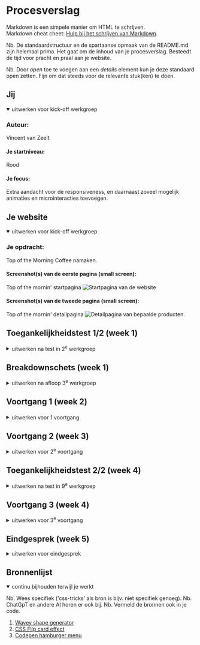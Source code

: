 # Procesverslag
Markdown is een simpele manier om HTML te schrijven.  
Markdown cheat cheet: [Hulp bij het schrijven van Markdown](https://github.com/adam-p/markdown-here/wiki/Markdown-Cheatsheet).

Nb. De standaardstructuur en de spartaanse opmaak van de README.md zijn helemaal prima. Het gaat om de inhoud van je procesverslag. Besteedt de tijd voor pracht en praal aan je website.

Nb. Door *open* toe te voegen aan een *details* element kun je deze standaard open zetten. Fijn om dat steeds voor de relevante stuk(ken) te doen.





## Jij

<details open>
  <summary>uitwerken voor kick-off werkgroep</summary>

  ### Auteur:
  Vincent van Zeelt

  #### Je startniveau:
  Rood

  #### Je focus:
  Extra aandacht voor de responsiveness, en daarnaast zoveel mogelijk animaties en microinteracties toevoegen.  
 
</details>





## Je website

<details open>
  <summary>uitwerken voor kick-off werkgroep</summary>

  ### Je opdracht:
  Top of the Morning Coffee namaken.

  #### Screenshot(s) van de eerste pagina (small screen): 
  Top of the mornin' startpagina 
  <img src="TOTM_homepagina.png" width="375px" alt="Startpagina van de website">

  #### Screenshot(s) van de tweede pagina (small screen):
  Top of the mornin' detailpagina
  <img src="TOTM_detailpagina.png" width="375px" alt="Detailpagina van bepaalde producten.">
  
</details>



## Toegankelijkheidstest 1/2 (week 1)

<details>
  <summary>uitwerken na test in 2<sup>e</sup> werkgroep</summary>

  ### Bevindingen
  TOEGANGELIJKHEID
  Tijdens de toegankelijkheid test met de screenreader kwamen de volgende bevindingen naar boven:
  - Er is geen functie om naar de maincontent te skippen, deze wordt wel aangeboden door de ingebouwde screenreader narrarator van windows, maar deze werkt niet.
  - Als je navigeert met het toetsenbord werkt is de volgorde onlogisch en incorrect waardoor het gebruik met enkel een toetsenbord heel moeilijk, al wel bijna onmogelijk is.
  - Er is op veel knoppen geen focus style, dus het is erg moeilijk te zien welke knop je op het moment geselecteerd hebt met TAB
   
  WCAG CHECKLIST
  Uit de checklist kwam naar voren dat de website op bepaalde vlakken wel verbeterd kan worden.
  - De HTML heeft enorm veel errors, deze zouden enorm verminderd kunnen worden of geheel weg gehaald kunnen worden.
  - language atribute toevoegen, deze is in de echte site afwezig.
  - viewport zoom is disabled en niet aanwezig
  - focus style is niet aanwezig
  - keyboard focus volgt niet de volgorde op de visuele layout
  - er wordt een heading level geskipt, namelijk H2
  - niet alle images hebben een alt atribute
  - skiplink is afwezig.

  Dit zijn allemaal punten die bij het namaken van de site in gedachten worden genomen om deze problemen te verbeteren. 
</details>



## Breakdownschets (week 1)

<details>
  <summary>uitwerken na afloop 3<sup>e</sup> werkgroep</summary>

  ### de hele homepagina: 
  <img src="readme-images/breakdownschets.jpg" width="375px" alt="breakdown van de hele pagina">

  Bij deze breakdownschets heb ik niet elk element los benoemd omdat dat er erg veel zijn en het dan erg onoverzichtelijk zou worden. Ik heb zoveel mogelijk elementen benoemd, en op het moment dat deze vaker terug kwam deze dan niet meer benoemd omdat het mij enorm overbodig leek.

  ### Pagina 2, detailscherm: 
  <img src="readme-images/detailscherm_breakdownschets2.jpg" width="375px" alt="breakdown van een dynamisch deel">

  Hier heb ik wederom dezelfde strategie toegepast als bij de eerste breakdownschets. algemene outlining door gedeeltes af te boxen met sections. Binnen die section heb ik zoveel mogelijk elementen benoemd waarva ik zeker ben dat ik ze ga gebruiken. tijdens het coderen kom ik er misschien achter dat ik de basis van de website anders moet opstellen dus vandaar.
</details>





## Voortgang 1 (week 2)

<details>
  <summary>uitwerken voor 1<sup></sup> voortgang</summary>

  ### Stand van zaken
  Op dit moment was ik net aan klaar met de html van mijn homepagina. ik was nog niet aan de css begonnen en de tweede pagina was ik gedeeltelijk begonnen me de html.
  Tijdens het eerste voortgangsgesprek had ik niet veel concrete vragen maar meer algemene vragen.

  deze vragen luidde als volgt:
  - Klopt mijn html structuur voor hoe ik de vormgeving wil gaan doen?
  - Wat de beste aanpak is voor een image slider
  - hoe je blokjes over elkaar kan leggen. 


  ### Verslag van meeting
  - Tijdens het voortgangsgesprek kwam ik er achter dat mijn html wel goed in elkaar zat. Hier was ik dus erg blij mee, we zijn goed op weg. 
  
  - Vervolgens was ik benieuwd hoe je het beste
  een image slider met knoppen kan maken, aangezien dit best lastig is en ook javascript vereist. Hier werd mij vervolgens verteld dat een slider misschien niet de beste optie is. 
  Uit onderzoek blijkt dat veel van de content, in mijn geval afbeeldingen, die in sliders staan worden vaak niet bekeken omdat ze een actie vereisen werd mij verteld. De meeste mensen krijgen deze content dus niet te zien wat erg zonde is. Dus heb ik besloten om op de homepage geen slider te maken en de producten gewoon onder elkaar te zetten waardoor iedereen sowieso alle producten op de homepage te zien krijgt.

  - Als laatste had ik een vraag over hoe je blokjes over elkaar heen zet aangezien dit bij mijn site best vaak gebeurd. Ik dacht eerst dat dit met position: absolute; gedaan moest worden, maar dan zouden de blokjes raar gaan verschuiven op het moment dat je het venster van grootte veranderd. Daarom was het verstandig om position relative te gebruiken en de blokken met top of bottom naar boven of onder te schuiven zodat hij gedeeltelijk over een andere section uitsteekt. 
</details>





## Voortgang 2 (week 3)

<details>
  <summary>uitwerken voor 2<sup>e</sup> voortgang</summary>

  ### Stand van zaken
  Op dit moment had ik al gedeeltelijk de css van mijn homepagina gedaan. alleen had ik de volgende vragen:
  - Plaatje in de eerste section wordt kleiner tijdens het resizen van de pagina. 
  - hoe maak je een wave
  - hoe geef je een 3d box schaduw effect. 


  ### Verslag van meeting
  - Het plaatje in de eerste section is uiteindelijk gefixed door hem meer margins en padding te geven waardoor hij genoeg blijft weergeven, ook bij een groter scherm formaat. 

  - Het maken van een wave bleek vrij lastig te zijn. Dit moest geregeld worden door of: simpelweg een png te gebruiken, of een complex stuk code te schrijven. Beide van deze oplossingen waren uiteindelijk erg lastig omdat als je een plaatje gebruikt, het positioneren ervan zodat het er niet gek uit ziet super lastig is. Daarom heb ik uiteindelijk gekozen voor code omdat ik een website had gevonden die css wave patterns voor je kon genereren. deze heb ik dus gebruikt om de waves te maken. 

  - Het 3d box schaduw effect bleek een makkelijke fix te zijn. Je kan een element namelijk meerdere boxshadows geven! Hierdoor kan je dus elke boxshadow iets langer maar minder breed maken waardoor het lijkt alof hij 3d afloopt als een knop. Dit moest echter ook gebeuren bij de waves. Maar dit wilde echt niet werken aangezien de zijkanten ook schuin af moeten lopen dus heb ik er voor gekozen om deze waves niet te gebruiken. 
  



</details>





## Toegankelijkheidstest 2/2 (week 4)

<details>
  <summary>uitwerken na test in 9<sup>e</sup> werkgroep</summary>

  ### Bevindingen
  TOEGANKELIJKHEID:
  Qua toegankelijkheid met de screenreader is mijn website nog een stuk slechter dan de echte website omdat ik hier nog geen tijd aan besteed heb. Ik heb nog geen focusstates, skiplink of dergelijken. Ik was eerst aan de gang gegaan met de opmaak, later ga ik pas de site toegankelijk maken door het toevoegen van skiplink, focusstates en arialabels. 

  WCAG CHECKLIST:
  Uit de checklist kwam naar voren datmijn website op bepaalde vlakken nog niet alle eisen behaald.
  - Buttons zijn nog niet uniek of uitleggend. dit kan ik aanpassen door aria-labels toe te voegen ter verduidelijking.
  - ik heb nog niet bij alle afbeeldingen alt tags of toepasselijke alt tags. dit valt makkelijk op te lossen.
  - skiplink is nog niet aanwezig, maar deze ga ik nog toevoegen. 
  - links die in nieuwe windows geopend worden weergeven heb ik niet, maar al mijn links worden op dezelfde pagina geopend dus deze is niet van toepassing.
  - Dark mode is niet aanwezig

op bepaalde punten ben ik dus al vooruit gegaan op de echte website, maar op andere niet. zoals dat mijn html geen errors heeft en de echte site wel. maar ik mis bijvoorbeeld wel nog een skiplink en alt tags. deze gaan in de komende dagen toegevoegd worden. 

</details>





## Voortgang 3 (week 4)

<details>
  <summary>uitwerken voor 3<sup>e</sup> voortgang</summary>

  ### Stand van zaken
  Op dit moment was ik zo goed als klaar met de basis css van de homepagina. Maar ik had nog wel een aantal vragen over hoe ik het beste de css van mijn detailpagina kan aanpakken.
  - Hoe zorg ik ervoor dat een bepaald gedeelte doorscrollt en de andere blijft staan.
  - hoe werken pointers ookalweer.


  ### Verslag van meeting
  - Om te zorgen dat een gedeelte blijft plakken en een andere gedeelte doorscrollt doe je met position: sticky;. Hiervoor moet je zorgen dat de sticky element kleiner is de parent en ruimte heeft. Ook moet je aangeven van hoeveel hij moet gaan plakken, dus je moet een top aangeven anders werkt het niet. Als je dit allemaal goed doet hoort het element te blijven plakken totdat zijn scrollruimte binnen de parent op is waardoor hij ook verder omhoog scrollt. Sticky kan best wel priegelwerk zijn omdat er best wel veel variable zijn die ervoor kunnen zorgen dat het niet werkt.

  <img >

  - pointers werken heel simpel: op de plek waar je de muis een pointer wilt laten worden typ je de code: cursor: pointer;. Zo simpel is het! Toen ik het zelf aan het proberen was wilde het maar niet lukken, waarschijnlijk had ik dan ergens een typfout of iets dergelijks gemaakt want nadat het was uitgelegd werkte het wel. 

</details>





## Eindgesprek (week 5)

<details>
  <summary>uitwerken voor eindgesprek</summary>

  ### Je uitkomst - karakteristiek screenshots:
  <img src="readme-images/homepage_image.png" width="375px" alt="">
  <img src="readme-images/homepage_image2.png" width="375px" alt="">
  <img src="readme-images/homepage_image3.png" width="375px" alt="">
  <img src="readme-images/homepage_image4.png" width="375px" alt="">
  <img src="readme-images/detailpage_image.png" width="375px" alt="">
  <img src="readme-images/detailpage_image2.png" width="375px" alt="">
  <img src="readme-images/detailpage_image3.png" width="375px" alt="">
  

  ### Dit ging goed/Heb ik geleerd: 
  Tijdens dit project heb ik een aantal handige dingen geleerd die mij een stuk zelfverzekerder hebben gemaakt in coderen.

  - Grid: Ik had hiervoor nog nooit grid gebruikt en het is echt super handig. Met behulp van Grid heb ik bepaalde elementen heel gemakkelijk kunnen structeren, maar ook responsive kunnen maken. Soms is flexbox gewoon net niet wat je zoekt en dan is grid super fijn. 
  
    <img src="readme-images/grid_plaatje.png" width="375px" alt="">

  - Het gebruik van directe selectoren: Hiervoor heb ik alleen maar gewerkt met classes en ID's ( wat ik nogsteeds veel lekkerder vind werken) maar nu kan ik ook met directe selectoren aan de gang. deze kunnen soms erg krachtig zijn als je over meerdere pagina's dezelfde styling op dezelfde sections met behouden. In hele sommige gevallen heb ik toch wel moeten kiezen voor een class of id omdat het echt niet komn zonder, of omdat het met directe selector echt niet wilde lukken. 

  - Het principe van parents en children: Hiervoor had ik niet echt een goed begrip van parents en children, en hoe deze informatie erg belangrijk is als je op een bepaalde manier wilt gaan stylen. Je gaat een soort van de ontzichtbare lijnen van de elementen zien. Dit maakt dat je kan gaan voorspellen wat een bepaalde styling zal gaan doen met het elementen wat het coderen een stuk logischer en gemakkelijker maakt. Dat neemt niet weg dat coderen altijd een priegelwerkje blijft. 




  ### Dit was lastig/Is niet gelukt:
  Ook zijn er meerdere dingen niet gelukt, deze heb ik dan of op een andere manier opgelost of niet gedaan:

  - Image carousel: Op mijn homepage heb ik geen imagecarousel gedaan wegens toegankelijkheids redenen, maar op mijn detailpagina had ik hem wel graag willen gebruiken. Dit is echter na veel geklooi nooit gelukt. Het werkte allemaal net niet of het zag er niet mooi uit. Toen beseft ik me dat de plaatjes van het product echt overbodig waren en dat maar 2 plaatjes relevant waren. Daarom had ik gekozen om een flip te maken op het plaatje zodat je er op kan klikken en het plaatje dan omdraaid en het andere plaatje laat zien. Dit is een stuk simpeler, maar even effectief.

    <img src="readme-images/flipplaatje.png" width="375px" alt=""> 

  - Wavy box shadows: Het was uiteindelijk gelukt om een wavy border te maken met behulp van 'CSS wavy border generator'. Deze moest vervolgens ook een dikke shadow krijgen net zoals de knoppen. Maar aangezien de waves gemaakt worden met radial gradients en masks zou dit niet werken. De enige manier om het dan te maken is met behulp van images maar dit wilde ook niet werken. Hier heb ik dus besloten om de waves die een schaduw hoorde te hebben weg te laten. De andere waves zonderschaduw heb ik wel op de site gehouden want deze zagen er super tof uit!

  <img src="readme-images/wave_plaatje.png" width="375px" alt=""> 

 - Background-image swap: Ik wilde background image bij een groot formaat swappen naar een andere image omdat die beter bij het formaat past. Dit wilde gewoon echt niet werken. Ik heb meerdere tutorials opgezocht van hoe het moest maar het is nooit gelukt. De tutorials zeiden allemaal dat je simpelweg een andere url moest aanroepen in de mediaqueries maar dat werkte gewoon niet en heb ik dus gelaten aangezien het er nogsteeds prima uitziet zo, maar het kon met een ander plaatje iets netter zijn. 
 
 
 
  ### Laatste bevindingen:
  Als laatste zijn hier nog een aantal dingen die ik graag had aangepast bij meer tijd of als ik wist hoe ik zou moeten aanpassen.
  
  - Classes op body van homepage en detailpage: Om met het zelfde css bestand 2 verschillende pagina's te stylen kan je een class geven aan de body van een van de pagina's. Dit heb ik dus gedaan met de detailpagina, maar om een of andere manier wilde sommige stylings van de homepage gewoon niet genegeerd worden op de detailpagina wat mij uiteindelijk heeft geforceerd om ook een class op de body van de homepage te zetten en een aantal van de vervelende elementen op de homepage met de class aan te roepen en te stylen. 

  - Goeie volgorde van headings: Ik kwam er heel laat in het project pas achter dat de volgorde van headings afhankelijk is van de volgorde van de pagina en niet afhankelijk is op de manier waarop de headings gestyled zijn. Aangezien we met directe selectoren aan de gang waren zou het een enorm groot gezeik zijn om dit allmaal aan te passen omdat je dan ook alle css daarvoor mag gaan aanpassen. 
  Op mijn detailpagina heb ik wel de headings goed gezet omdat ik die pagina ben gaan stylen nadat ik er achter kwam dat het zo zat. 

  - toevoegen van een darkmode: Aangezien mijn website een zeer uitgesproken stijl heeft met velle gekleurde plaatjes die bijdragen aan het kleurenpalet en dergelijken is het niet zo simpel om een darkmode te maken. Als ik dit wel goed had willen doen had ik alle plaatje zelf darkmode moeten maken zodat het zou passen bij de donkere stijl. Als ik meer tijd had gehad had ik dit uiteraard gedaan omdat het een zeer handige feature is van een website. 

  - responsive maken: Toen ik klaar was met de css van beide pagina's werd het tijd om ze responsive te maken. Toen kwam ik er achter om bepaalde dingen horizontaal te stylen wat veel op desktop formaten gebeurd je veel divs moet gaan toevoegen om dit gewenste resultaat te behalen. als ik binnen een section bepaalde blokken tekst naast elkaar wil flexen, maar niet het plaatje, dan moeten die blokken teksten in een div gezet worden zodat die geflext kunnen worden. Dit vond ik dus erg tegenvallen aangezien ik zo lekker ging met het niet gebruiken van divs, maar dat is na het responsive gemaakt te hebben een stuk meer geworden.
</details>





## Bronnenlijst

<details open>
  <summary>continu bijhouden terwijl je werkt</summary>

  Nb. Wees specifiek ('css-tricks' als bron is bijv. niet specifiek genoeg). 
  Nb. ChatGpT en andere AI horen er ook bij.
  Nb. Vermeld de bronnen ook in je code.

  1. [Wavey shape generator](https://css-generators.com/wavy-shapes/)
  2. [CSS Flip card effect](https://www.youtube.com/watch?v=OV8MVmtgmoY/)
  3. [Codepen hamburger menu](https://codepen.io/shooft/pen/VwJXNEg)

</details>